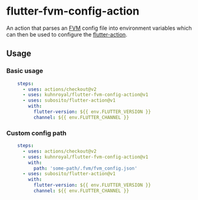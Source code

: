 # flutter-fvm-config-action
An action that parses an [FVM](https://github.com/leoafarias/fvm) config file into environment variables which 
can then be used to configure the [flutter-action](https://github.com/subosito/flutter-action).


## Usage

### Basic usage
```yaml
    steps:
      - uses: actions/checkout@v2
      - uses: kuhnroyal/flutter-fvm-config-action@v1
      - uses: subosito/flutter-action@v1
        with:
          flutter-version: ${{ env.FLUTTER_VERSION }}
          channel: ${{ env.FLUTTER_CHANNEL }}
```

### Custom config path
```yaml
    steps:
      - uses: actions/checkout@v2
      - uses: kuhnroyal/flutter-fvm-config-action@v1
        with:
          path: 'some-path/.fvm/fvm_config.json'
      - uses: subosito/flutter-action@v1
        with:
          flutter-version: ${{ env.FLUTTER_VERSION }}
          channel: ${{ env.FLUTTER_CHANNEL }}
```